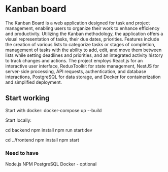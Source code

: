 # Kanban board
The Kanban Board is a web application designed for task and project management, enabling users to organize their work to enhance efficiency and productivity. Utilizing the Kanban methodology, the application offers a visual representation of tasks, their due dates, priorities. Features include the creation of various lists to categorize tasks or stages of completion, management of tasks with the ability to add, edit, and move them between lists while setting deadlines and priorities, and an integrated activity history to track changes and actions. The project employs React.js for an interactive user interface, ReduxToolkit for state management, NestJS for server-side processing, API requests, authentication, and database interactions, PostgreSQL for data storage, and Docker for containerization and simplified deployment.

## Start working

Start with docker:
docker-compose up --build

Start locally:

cd backend
npm install
npm run start:dev

cd ../frontend
npm install
npm start

### Need to have

Node.js
NPM
PostgreSQL
Docker - optional
